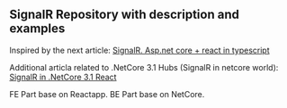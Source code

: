 ## SignalR Repository with description and examples
Inspired by the next article: [SignalR. Asp.net core + react in typescript](https://medium.com/swlh/creating-real-time-app-with-asp-net-core-signalr-and-react-in-typescript-90aad9c1170b)


Additional articla related to .NetCore 3.1 Hubs (SignalR in netcore world): [SignalR in .NetCore 3.1 React](https://medium.com/swlh/creating-a-simple-real-time-chat-with-net-core-reactjs-and-signalr-6367dcadd2c6)


FE Part base on Reactapp.
BE Part base on NetCore.
